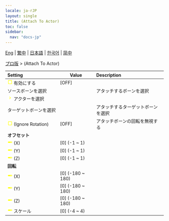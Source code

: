 ```yaml
---
locale: ja-rJP
layout: single
title: (Attach To Actor)
toc: false
sidebar:
  nav: "docs-jp"
---
```

[Eng](/dancexr/menu/2025.4/actor/attach_to_actor) | [繁中](/tw/dancexr/menu/2025.4/actor/attach_to_actor) | [日本語](/jp/dancexr/menu/2025.4/actor/attach_to_actor) | [한국어](/kr/dancexr/menu/2025.4/actor/attach_to_actor) | [简中](/zh/dancexr/menu/2025.4/actor/attach_to_actor)

[プロ版](../menu#プロ版) > (Attach To Actor)



| Setting | Value | Description |
| :--- | --- | :--- |
|<nobr>![check_off icon](/images/icon/ic_check_off.png) 有効にする</nobr>| [OFF] | 
|<nobr> ソースボーンを選択</nobr>|| アタッチするボーンを選択
|<nobr>![chevron icon](/images/icon/ic_chevron.png) アクターを選択</nobr>|  |  |
|<nobr> ターゲットボーンを選択</nobr>|| アタッチするターゲットボーンを選択
|<nobr>![check_off icon](/images/icon/ic_check_off.png) (Ignore Rotation)</nobr>| [OFF] | アタッチボーンの回転を無視する
|<nobr> <b>オフセット</b></nobr>|| 
|<nobr>![slider icon](/images/icon/ic_slider.png) (X)</nobr>| [0] (-1 ~ 1) | 
|<nobr>![slider icon](/images/icon/ic_slider.png) (Y)</nobr>| [0] (-1 ~ 1) | 
|<nobr>![slider icon](/images/icon/ic_slider.png) (Z)</nobr>| [0] (-1 ~ 1) | 
|<nobr> <b>回転</b></nobr>|| 
|<nobr>![slider icon](/images/icon/ic_slider.png) (X)</nobr>| [0] (-180 ~ 180) | 
|<nobr>![slider icon](/images/icon/ic_slider.png) (Y)</nobr>| [0] (-180 ~ 180) | 
|<nobr>![slider icon](/images/icon/ic_slider.png) (Z)</nobr>| [0] (-180 ~ 180) | 
|<nobr>![slider icon](/images/icon/ic_slider.png) スケール</nobr>| [0] (-4 ~ 4) | 

